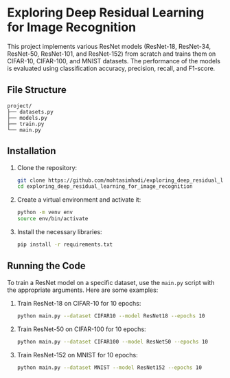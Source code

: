 # Exploring Deep Residual Learning for Image Recognition

This project implements various ResNet models (ResNet-18, ResNet-34, ResNet-50, ResNet-101, and ResNet-152) from scratch and trains them on CIFAR-10, CIFAR-100, and MNIST datasets. The performance of the models is evaluated using classification accuracy, precision, recall, and F1-score.

## File Structure
```
project/
├── datasets.py
├── models.py
├── train.py
└── main.py
```


## Installation

1. Clone the repository:
    ```bash
    git clone https://github.com/mohtasimhadi/exploring_deep_residual_learning_for_image_recognition.git
    cd exploring_deep_residual_learning_for_image_recognition
    ```

2. Create a virtual environment and activate it:
    ```bash
    python -m venv env
    source env/bin/activate
    ```

3. Install the necessary libraries:
    ```bash
    pip install -r requirements.txt
    ```

## Running the Code

To train a ResNet model on a specific dataset, use the `main.py` script with the appropriate arguments. Here are some examples:

1. Train ResNet-18 on CIFAR-10 for 10 epochs:
    ```bash
    python main.py --dataset CIFAR10 --model ResNet18 --epochs 10
    ```

2. Train ResNet-50 on CIFAR-100 for 10 epochs:
    ```bash
    python main.py --dataset CIFAR100 --model ResNet50 --epochs 10
    ```

3. Train ResNet-152 on MNIST for 10 epochs:
    ```bash
    python main.py --dataset MNIST --model ResNet152 --epochs 10
    ```
